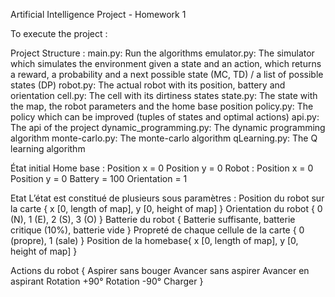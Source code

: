 Artificial Intelligence Project - Homework 1

To execute the project :


Project Structure :
    main.py: Run the algorithms
    emulator.py: The simulator which simulates the environment given a state and an action, which returns a reward, a probability and a next possible state (MC, TD) / a list of possible states (DP)
    robot.py: The actual robot with its position, battery and orientation
    cell.py: The cell with its dirtiness states
    state.py: The state with the map, the robot parameters and the home base position
    policy.py: The policy which can be improved (tuples of states and optimal actions)
    api.py: The api of the project
    dynamic_programming.py: The dynamic programming algorithm
    monte-carlo.py: The monte-carlo algorithm
    qLearning.py: The Q learning algorithm


État initial
    Home base :
    Position x = 0
    Position y = 0
    Robot :
    Position x = 0
    Position y = 0
    Battery = 100
    Orientation = 1


Etat
    L’état est constitué de plusieurs sous paramètres :
    Position du robot sur la carte { x  [0, length of map], y  [0, height of map] }
    Orientation du robot  { 0 (N), 1 (E), 2 (S), 3 (O) }
    Batterie du robot { Batterie suffisante, batterie critique (10%), batterie vide }
    Propreté de chaque cellule de la carte  { 0 (propre), 1 (sale) }
    Position de la homebase{ x  [0, length of map], y  [0, height of map] }

Actions du robot
    {
    Aspirer sans bouger
    Avancer sans aspirer
    Avancer en aspirant
    Rotation +90°
    Rotation -90°
    Charger
    }
